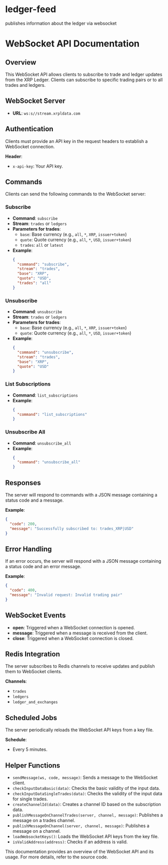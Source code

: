 # ledger-feed
publishes information about the ledger via websocket

# WebSocket API Documentation

## Overview
This WebSocket API allows clients to subscribe to trade and ledger updates from the XRP Ledger. Clients can subscribe to specific trading pairs or to all trades and ledgers.

## WebSocket Server
- **URL**: `ws:s//stream.xrpldata.com`

## Authentication
Clients must provide an API key in the request headers to establish a WebSocket connection.

**Header**:
- `x-api-key`: Your API key.

## Commands
Clients can send the following commands to the WebSocket server:

### Subscribe
- **Command**: `subscribe`
- **Stream**: `trades` or `ledgers`
- **Parameters for trades**:
  - `base`: Base currency (e.g., `all`, `*`, `XRP`, `issuer+token`)
  - `quote`: Quote currency (e.g., `all`, `*`, `USD`, `issuer+token`)
  - `trades`: `all` or `latest`
- **Example**:
  ```json
  {
    "command": "subscribe",
    "stream": "trades",
    "base": "XRP",
    "quote": "USD",
    "trades": "all"
  }
  ```

### Unsubscribe
- **Command**: `unsubscribe`
- **Stream**: `trades` or `ledgers`
- **Parameters for trades**:
  - `base`: Base currency (e.g., `all`, `*`, `XRP`, `issuer+token`)
  - `quote`: Quote currency (e.g., `all`, `*`, `USD`, `issuer+token`)
- **Example**:
  ```json
  {
    "command": "unsubscribe",
    "stream": "trades",
    "base": "XRP",
    "quote": "USD"
  }
  ```

### List Subscriptions
- **Command**: `list_subscriptions`
- **Example**:
  ```json
  {
    "command": "list_subscriptions"
  }
  ```

### Unsubscribe All
- **Command**: `unsubscribe_all`
- **Example**:
  ```json
  {
    "command": "unsubscribe_all"
  }
  ```

## Responses
The server will respond to commands with a JSON message containing a status code and a message.

**Example**:
```json
{
  "code": 200,
  "message": "Successfully subscribed to: trades_XRP|USD"
}
```

## Error Handling
If an error occurs, the server will respond with a JSON message containing a status code and an error message.

**Example**:
```json
{
  "code": 400,
  "message": "Invalid request: Invalid trading pair"
}
```

## WebSocket Events
- **open**: Triggered when a WebSocket connection is opened.
- **message**: Triggered when a message is received from the client.
- **close**: Triggered when a WebSocket connection is closed.

## Redis Integration
The server subscribes to Redis channels to receive updates and publish them to WebSocket clients.

**Channels**:
- `trades`
- `ledgers`
- `ledger_and_exchanges`

## Scheduled Jobs
The server periodically reloads the WebSocket API keys from a key file.

**Schedule**:
- Every 5 minutes.

## Helper Functions
- `sendMessage(ws, code, message)`: Sends a message to the WebSocket client.
- `checkInputDataBasic(data)`: Checks the basic validity of the input data.
- `checkInputDataSingleTrades(data)`: Checks the validity of the input data for single trades.
- `createChannelId(data)`: Creates a channel ID based on the subscription data.
- `publishMessageOnChannelTrades(server, channel, message)`: Publishes a message on a trades channel.
- `publishMessageOnChannel(server, channel, message)`: Publishes a message on a channel.
- `loadWebsocketKeys()`: Loads the WebSocket API keys from the key file.
- `isValidAddress(address)`: Checks if an address is valid.

This documentation provides an overview of the WebSocket API and its usage. For more details, refer to the source code.
